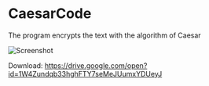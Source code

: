 # CaesarCode
The program encrypts the text with the algorithm of Caesar

![Screenshot](https://raw.githubusercontent.com/DionysusBenstein/CaesarCode/raw/master/image_2018-04-06_20-50-29.png)

Download: https://drive.google.com/open?id=1W4Zundqb33hghFTY7seMeJUumxYDUeyJ

